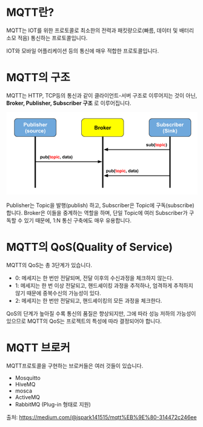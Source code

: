 # MQTT란?
MQTT는 IOT를 위한 프로토콜로 최소한의 전력과 패킷량으로(빠름, 데이터 및 배터리 소모 적음) 통신하는 프로토콜입니다.

IOT와 모바일 어플리케이션 등의 통신에 매우 적합한 프로토콜입니다.

# MQTT의 구조
MQTT는 HTTP, TCP등의 통신과 같이 클라이언트-서버 구조로 이루어지는 것이 아닌, **Broker, Publisher, Subscriber 구조** 로 이루어집니다.

<img src = "image/mqtt.png">

Publisher는 Topic을 발행(publish) 하고, Subscriber은 Topic에 구독(subscribe) 합니다. Broker은 이들을 중계하는 역할을 하며, 단일 Topic에 여러 Subscriber가 구독할 수 있기 때문에, 1:N 통신 구축에도 매우 유용합니다.

# MQTT의 QoS(Quality of Service)

MQTT의 QoS는 총 3단계가 있습니다.

* 0: 메세지는 한 번만 전달되며, 전달 이후의 수신과정을 체크하지 않는다.
* 1: 메세지는 한 번 이상 전달되고, 핸드셰이킹 과정을 추적하나, 엄격하게 추적하지 않기 때문에 중복수신의 가능성이 있다.
* 2: 메세지는 한 번만 전달되고, 핸드셰이킹의 모든 과정을 체크한다.

QoS의 단계가 높아질 수록 통신의 품질은 향상되지만, 그에 따라 성능 저하의 가능성이 있으므로 MQTT의 QoS는 프로젝트의 특성에 따라 결정되어야 합니다.

# MQTT 브로커
MQTT프로토콜을 구현하는 브로커들은 여러 것들이 있습니다.

* Mosquitto
* HiveMQ
* mosca
* ActiveMQ
* RabbitMQ (Plug-in 형태로 지원)

출처: https://medium.com/@jspark141515/mqtt%EB%9E%80-314472c246ee